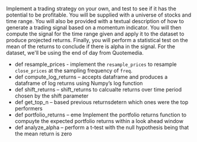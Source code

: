 Implement a trading strategy on your own, and test to see if it has the potential to be profitable. You will be supplied with a universe of stocks and time range. You will also be provided with a textual description of how to generate a trading signal based on a momentum indicator. You will then compute the signal for the time range given and apply it to the dataset to produce projected returns. Finally, you will perform a statistical test on the mean of the returns to conclude if there is alpha in the signal. For the dataset, we'll be using the end of day from Quotemedia.
*	def resample_prices -  implement the `resample_prices` to resample `close_prices` at the sampling frequency of `freq`.
*	def compute_log_returns – accepts dataframe and produces a dataframe of log returns using Numpy’s log function
*	def shift_returns – shift_returns to calcualte returns over time period chosen by the shift parameter
*	def get_top_n – based previous returnsdetern which ones were the top performers
*	def portfolio_returns – eme Implement the portfolio returns function to compuyte the expected portfolio returns within a look ahead window
*	def analyze_alpha – perform a t-test with the null hypothesis being that the mean return is zero
